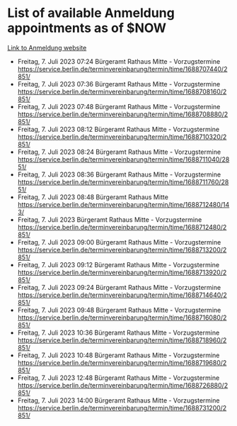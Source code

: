 # List of available Anmeldung appointments as of $NOW
[Link to Anmeldung website](https://service.berlin.de/terminvereinbarung/termin/tag.php?termin=1&anliegen[]=120686&dienstleisterlist=122210,122217,327316,122219,327312,122227,327314,122231,327346,122243,327348,122254,122252,329742,122260,329745,122262,329748,122271,327278,122273,327274,122277,327276,330436,122280,327294,122282,327290,122284,327292,122291,327270,122285,327266,122286,327264,122296,327268,150230,329760,122297,327286,122294,327284,122312,329763,122314,329775,122304,327330,122311,327334,122309,327332,317869,122281,327352,122279,329772,122283,122276,327324,122274,327326,122267,329766,122246,327318,122251,327320,122257,327322,122208,327298,122226,327300&herkunft=http%3A%2F%2Fservice.berlin.de%2Fdienstleistung%2F120686%2F)
- Freitag, 7. Juli 2023 07:24 Bürgeramt Rathaus Mitte - Vorzugstermine https://service.berlin.de/terminvereinbarung/termin/time/1688707440/2851/
- Freitag, 7. Juli 2023 07:36 Bürgeramt Rathaus Mitte - Vorzugstermine https://service.berlin.de/terminvereinbarung/termin/time/1688708160/2851/
- Freitag, 7. Juli 2023 07:48 Bürgeramt Rathaus Mitte - Vorzugstermine https://service.berlin.de/terminvereinbarung/termin/time/1688708880/2851/
- Freitag, 7. Juli 2023 08:12 Bürgeramt Rathaus Mitte - Vorzugstermine https://service.berlin.de/terminvereinbarung/termin/time/1688710320/2851/
- Freitag, 7. Juli 2023 08:24 Bürgeramt Rathaus Mitte - Vorzugstermine https://service.berlin.de/terminvereinbarung/termin/time/1688711040/2851/
- Freitag, 7. Juli 2023 08:36 Bürgeramt Rathaus Mitte - Vorzugstermine https://service.berlin.de/terminvereinbarung/termin/time/1688711760/2851/
- Freitag, 7. Juli 2023 08:48 Bürgeramt Rathaus Mitte https://service.berlin.de/terminvereinbarung/termin/time/1688712480/143/
- Freitag, 7. Juli 2023  Bürgeramt Rathaus Mitte - Vorzugstermine https://service.berlin.de/terminvereinbarung/termin/time/1688712480/2851/
- Freitag, 7. Juli 2023 09:00 Bürgeramt Rathaus Mitte - Vorzugstermine https://service.berlin.de/terminvereinbarung/termin/time/1688713200/2851/
- Freitag, 7. Juli 2023 09:12 Bürgeramt Rathaus Mitte - Vorzugstermine https://service.berlin.de/terminvereinbarung/termin/time/1688713920/2851/
- Freitag, 7. Juli 2023 09:24 Bürgeramt Rathaus Mitte - Vorzugstermine https://service.berlin.de/terminvereinbarung/termin/time/1688714640/2851/
- Freitag, 7. Juli 2023 09:48 Bürgeramt Rathaus Mitte - Vorzugstermine https://service.berlin.de/terminvereinbarung/termin/time/1688716080/2851/
- Freitag, 7. Juli 2023 10:36 Bürgeramt Rathaus Mitte - Vorzugstermine https://service.berlin.de/terminvereinbarung/termin/time/1688718960/2851/
- Freitag, 7. Juli 2023 10:48 Bürgeramt Rathaus Mitte - Vorzugstermine https://service.berlin.de/terminvereinbarung/termin/time/1688719680/2851/
- Freitag, 7. Juli 2023 12:48 Bürgeramt Rathaus Mitte - Vorzugstermine https://service.berlin.de/terminvereinbarung/termin/time/1688726880/2851/
- Freitag, 7. Juli 2023 14:00 Bürgeramt Rathaus Mitte - Vorzugstermine https://service.berlin.de/terminvereinbarung/termin/time/1688731200/2851/
